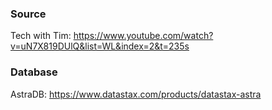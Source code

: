 ### Source
Tech with Tim: https://www.youtube.com/watch?v=uN7X819DUlQ&list=WL&index=2&t=235s

### Database
AstraDB: https://www.datastax.com/products/datastax-astra
